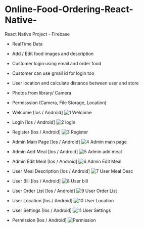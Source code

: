 # Online-Food-Ordering-React-Native-
React Native Project - Firebase

- RealTime Data
- Add / Edit food images and description
- Customer login using email and order food
- Customer can use gmail id for login too
- User location and calculate distance between user and store
- Photos from library/ Camera
- Permisssion (Camera, File Storage, Location)


- Welcome [Ios / Android]
![1 Welcome](https://user-images.githubusercontent.com/31506459/98454397-15a2bc00-2132-11eb-9801-0d350bcdceea.jpg)




- Login [Ios / Android]
![2 login](https://user-images.githubusercontent.com/31506459/98454403-294e2280-2132-11eb-88fe-b482f586ef4c.jpg)




- Register [Ios / Android]
![3 Register](https://user-images.githubusercontent.com/31506459/98454406-2fdc9a00-2132-11eb-8467-0a39fc262489.jpg)




- Admin Main Page [Ios / Android]
![4 Admin main page](https://user-images.githubusercontent.com/31506459/98454409-35d27b00-2132-11eb-9777-71a8b7b05869.jpg)




- Admin Add Meal [Ios / Android]
![5 Admin add meal](https://user-images.githubusercontent.com/31506459/98454415-3f5be300-2132-11eb-8399-b00e9075e890.jpg)




- Admin Edit Meal [Ios / Android]
![6 Admin Edit Meal](https://user-images.githubusercontent.com/31506459/98454421-44b92d80-2132-11eb-8937-4c602b9f46b2.jpg)




- User Meal Description [Ios / Android]
![7 User Meal Desc](https://user-images.githubusercontent.com/31506459/98454423-4b47a500-2132-11eb-88aa-2f4237100116.jpg)




- User Bill [Ios / Android]
![8 User bill](https://user-images.githubusercontent.com/31506459/98454427-4f73c280-2132-11eb-85e1-dfeba9641a95.jpg)




- User Order List [Ios / Android]
![9 User Order List](https://user-images.githubusercontent.com/31506459/98454428-54d10d00-2132-11eb-8f56-a977465459bf.jpg)




- User Location [Ios / Android]
![10 User Location](https://user-images.githubusercontent.com/31506459/98454430-58fd2a80-2132-11eb-96da-2852f77ff9ea.jpg)




- User Settings [Ios / Android]
![11 User Settings](https://user-images.githubusercontent.com/31506459/98454432-5d294800-2132-11eb-923f-3a8853c7b655.jpg)




- Permission [Ios / Android]
![Permission](https://user-images.githubusercontent.com/31506459/98454437-66b2b000-2132-11eb-8975-ceb15eb5fe1e.jpg)



